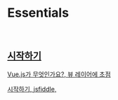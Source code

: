 # Essentials

<br>

## [시작하기](https://kr.vuejs.org/v2/guide/index.html)

[Vue.js가 무엇인가요?, 뷰 레이어에 초점](https://kr.vuejs.org/v2/guide/index.html#Vue-js가-무엇인가요)

[시작하기, jsfiddle, <script>, vue-cli](https://kr.vuejs.org/v2/guide/index.html#시작하기)

[선언적 렌더링, 단방향 v-bind:, 디렉티브](https://kr.vuejs.org/v2/guide/index.html#선언적-렌더링)

[조건문과 반복문, v-if, v-for](https://kr.vuejs.org/v2/guide/index.html#조건문과-반복문)

[사용자 입력 핸들링, v-on:, 양방향 v-model](https://kr.vuejs.org/v2/guide/index.html#사용자-입력-핸들링)

[컴포넌트를 사용한 작성방법, Vue.component(), props, template](https://kr.vuejs.org/v2/guide/index.html#컴포넌트를-사용한-작성방법)

<br>

## [Vue 인스턴스](https://kr.vuejs.org/v2/guide/instance.html)

[생성자, Vue 생성자 함수, 변수 vm, options 객체](https://kr.vuejs.org/v2/guide/instance.html#생성자)

[속성과 메소드, data 객체, 반응형, $접두사, 화살표 함수 금지](https://kr.vuejs.org/v2/guide/instance.html#속성과-메소드)

[인스턴스 라이프사이클 훅](https://kr.vuejs.org/v2/guide/instance.html#인스턴스-라이프사이클-훅)

[라이프사이클 다이어그램](https://kr.vuejs.org/v2/guide/instance.html#라이프사이클-다이어그램)

<br> 
 
## [템프릿 문법, 가상 DOM, 선택사항 JSX](https://kr.vuejs.org/v2/guide/syntax.html)

[보간법, mustache 구문, v-once, v-html="rawHtml", xss 취약점, v-bind:, js 표현식 사용, 사용자 전역 접근 금지](https://kr.vuejs.org/v2/guide/syntax.html#보간법-Interpolation)

[디렉티브, v- 접두사, : 전달인자, . 수식어](https://kr.vuejs.org/v2/guide/syntax.html#디렉티브)

[필터, 필터 사용제한, 체이닝](https://kr.vuejs.org/v2/guide/syntax.html#필터)

[약어, :, @](https://kr.vuejs.org/v2/guide/syntax.html#약어)

<br>

## [계산된 속성과 감시자](https://kr.vuejs.org/v2/guide/computed.html)

[계산된 속성, computed 객체, 계산된 캐시 vs 메소드, 계산된 속성 vs 감시된 속성, 계산된 setter](https://kr.vuejs.org/v2/guide/computed.html#계산된-속성)

[감시자, watch](https://kr.vuejs.org/v2/guide/computed.html#감시자)

<br>

## [클래스와 스타일 바인딩](https://kr.vuejs.org/v2/guide/class-and-style.html)

[
